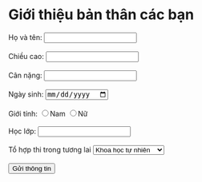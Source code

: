 <h1> Giới thiệu bản thân các bạn </h1>
<form>
<label for="hoten">Họ và tên: </label>
<input type="text" id="hoten">
<br><br>
<label for="chieucao">Chiều cao: </label>
<input type="text" id="chieucao">
<br><br>
<label for="cannang">Cân nặng: </label>
<input type="text" id="cannang">
<br><br>
<label for="ngaysinh">Ngày sinh: </label>
<input type="date" id="ngaysinh">
<br><br>
<label>Giới tính: </label>
<input type="radio" id="gioitinh1" name="gioitinh" value="nam">Nam
<input type="radio" id="gioitinh2" name="gioitinh" value="nu">Nữ
<br><br>
<label for="lophoc">Học lớp: </label>
<input type="text" id="lophoc">
<br><br>
<label for="tohop">Tổ hợp thi trong tương lai<label>
<select id="tohop" name="tohop">
<option value="khtn">Khoa học tự nhiên</option>
<option value="lsdl">Lịch sử địa lí</option>
<option value="thcn">Tin học công nghệ</option>
<option value="ttnt">Thể thao nghệ thuật</option>
</select>
<br><br>
<input type="submit" value="Gửi thông tin">
</form>
